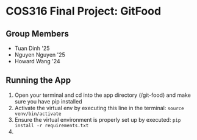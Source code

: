 # COS316 Final Project: GitFood #

## Group Members ##
* Tuan Dinh '25
* Nguyen Nguyen '25
* Howard Wang '24

## Running the App ##
1. Open your terminal and cd into the app directory (/git-food) and make sure you have pip installed
2. Activate the virtual env by executing this line in the terminal: `source venv/bin/activate`
3. Ensure the virtual environment is properly set up by executed: `pip install -r requirements.txt`
4. 
